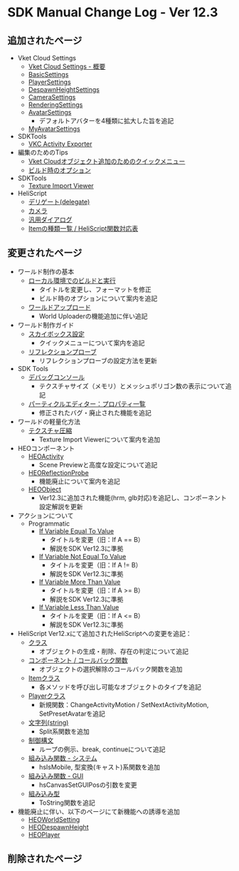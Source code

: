 # SDK Manual Change Log - Ver 12.3

## 追加されたページ

- Vket Cloud Settings
  - [Vket Cloud Settings - 概要](https://vrhikky.github.io/VketCloudSDK_Documents/12.3/ja/VketCloudSettings/Overview.html)
  - [BasicSettings](https://vrhikky.github.io/VketCloudSDK_Documents/12.3/ja/VketCloudSettings/BasicSettings.html)
  - [PlayerSettings](https://vrhikky.github.io/VketCloudSDK_Documents/12.3/ja/VketCloudSettings/PlayerSettings.html)
  - [DespawnHeightSettings](https://vrhikky.github.io/VketCloudSDK_Documents/12.3/ja/VketCloudSettings/DespawnHeightSettings.html)
  - [CameraSettings](https://vrhikky.github.io/VketCloudSDK_Documents/12.3/ja/VketCloudSettings/CameraSettings.html)
  - [RenderingSettings](https://vrhikky.github.io/VketCloudSDK_Documents/12.3/ja/VketCloudSettings/RenderingSettings.html)
  - [AvatarSettings](https://vrhikky.github.io/VketCloudSDK_Documents/12.3/ja/VketCloudSettings/AvatarSettings.html)
    - デフォルトアバターを4種類に拡大した旨を追記
  - [MyAvatarSettings](https://vrhikky.github.io/VketCloudSDK_Documents/12.3/ja/VketCloudSettings/MyAvatarSettings.html)
- SDKTools
  - [VKC Activity Exporter](https://vrhikky.github.io/VketCloudSDK_Documents/12.3/ja/SDKTools/VKCActivityExporter.html)
- 編集のためのTips
  - [Vket Cloudオブジェクト追加のためのクイックメニュー](https://vrhikky.github.io/VketCloudSDK_Documents/12.3/ja/WorldEditingTips/QuickMenu.html)
  - [ビルド時のオプション](https://vrhikky.github.io/VketCloudSDK_Documents/12.3/ja/WorldEditingTips/BuildOptions.html)
- SDKTools
  - [Texture Import Viewer](https://vrhikky.github.io/VketCloudSDK_Documents/12.3/ja/SDKTools/TextureImportViewer.html)
- HeliScript
  - [デリゲート(delegate)](https://vrhikky.github.io/VketCloudSDK_Documents/12.3/ja/hs/hs_delegate.html)
  - [カメラ](https://vrhikky.github.io/VketCloudSDK_Documents/12.3/ja/hs/hs_system_function_camera.html)
  - [汎用ダイアログ](https://vrhikky.github.io/VketCloudSDK_Documents/12.3/ja/hs/hs_system_function_commondialog.html)
  - [Itemの種類一覧 / HeliScript関数対応表](https://vrhikky.github.io/VketCloudSDK_Documents/12.3/ja/hs/hs_item_types_functions.html)

## 変更されたページ

- ワールド制作の基本
  - [ローカル環境でのビルドと実行](https://vrhikky.github.io/VketCloudSDK_Documents/12.3/ja/FirstStep/BuildAndRun.html)
    - タイトルを変更し、フォーマットを修正
    - ビルド時のオプションについて案内を追記
  - [ワールドアップロード](https://vrhikky.github.io/VketCloudSDK_Documents/12.3/ja/FirstStep/WorldUpload.html)
    - World Uploaderの機能追加に伴い追記
- ワールド制作ガイド
  - [スカイボックス設定](https://vrhikky.github.io/VketCloudSDK_Documents/12.3/ja/WorldMakingGuide/Skybox.html)
    - クイックメニューについて案内を追記
  - [リフレクションプローブ](https://vrhikky.github.io/VketCloudSDK_Documents/12.3/ja/WorldMakingGuide/ReflectionProbe.html)
    - リフレクションプローブの設定方法を更新
- SDK Tools
  - [デバッグコンソール](https://vrhikky.github.io/VketCloudSDK_Documents/12.3/ja/debugconsole/debugconsole.html)
    - テクスチャサイズ（メモリ）とメッシュポリゴン数の表示について追記
  - [パーティクルエディター：プロパティ一覧](https://vrhikky.github.io/VketCloudSDK_Documents/12.3/ja/particleeditor/pe_about_properties.html)
    - 修正されたバグ・廃止された機能を追記
- ワールドの軽量化方法
  - [テクスチャ圧縮](https://vrhikky.github.io/VketCloudSDK_Documents/12.3/ja/WorldOptimization/TextureCompression.html)
    - Texture Import Viewerについて案内を追加
- HEOコンポーネント
  - [HEOActivity](https://vrhikky.github.io/VketCloudSDK_Documents/12.3/ja/HEOComponents/HEOActivity.html)
    - Scene Previewと高度な設定について追記
  - [HEOReflectionProbe](https://vrhikky.github.io/VketCloudSDK_Documents/12.3/ja/HEOComponents/HEOReflectionProbe.html)
    - 機能廃止について案内を追記
  - [HEOObject](https://vrhikky.github.io/VketCloudSDK_Documents/12.3/ja/HEOComponents/HEOObject.html)
    - Ver12.3に追加された機能(hrm, glb対応)を追記し、コンポーネント設定解説を更新
- アクションについて
  - Programmatic
    - [If Variable Equal To Value](https://vrhikky.github.io/VketCloudSDK_Documents/12.3/ja/Actions/Programmatic/IfEqual.html)
      - タイトルを変更（旧：If A == B）
      - 解説をSDK Ver12.3に準拠
    - [If Variable Not Equal To Value](https://vrhikky.github.io/VketCloudSDK_Documents/12.3/ja/Actions/Programmatic/IfNotEqual.html)
      - タイトルを変更（旧：If A != B）
      - 解説をSDK Ver12.3に準拠
    - [If Variable More Than Value](https://vrhikky.github.io/VketCloudSDK_Documents/12.3/ja/Actions/Programmatic/IfMoreThan.html)
      - タイトルを変更（旧：If A >= B）
      - 解説をSDK Ver12.3に準拠
    - [If Variable Less Than Value](https://vrhikky.github.io/VketCloudSDK_Documents/12.3/ja/Actions/Programmatic/IfLessThan.html)
      - タイトルを変更（旧：If A <= B）
      - 解説をSDK Ver12.3に準拠
- HeliScript
Ver12.xにて追加されたHeliScriptへの変更を追記：
  - [クラス](https://vrhikky.github.io/VketCloudSDK_Documents/12.3/ja/hs/hs_class.html)
    - オブジェクトの生成・削除、存在の判定について追記
  - [コンポーネント / コールバック関数](https://vrhikky.github.io/VketCloudSDK_Documents/12.3/ja/hs/hs_component.html)
    - オブジェクトの選択解除のコールバック関数を追加
  - [Itemクラス](https://vrhikky.github.io/VketCloudSDK_Documents/12.3/ja/hs/hs_class_item.html)
    - 各メソッドを呼び出し可能なオブジェクトのタイプを追記
  - [Playerクラス](https://vrhikky.github.io/VketCloudSDK_Documents/12.3/ja/hs/hs_class_item.html)
    - 新規関数：ChangeActivityMotion / SetNextActivityMotion, SetPresetAvatarを追記
  - [文字列(string)](https://vrhikky.github.io/VketCloudSDK_Documents/12.3/ja/hs/hs_string.html)
    - Split系関数を追加
  - [制御構文](https://vrhikky.github.io/VketCloudSDK_Documents/12.3/ja/hs/hs_statement_control.html)
    - ループの例示、break, continueについて追記
  - [組み込み関数 - システム](https://vrhikky.github.io/VketCloudSDK_Documents/12.3/ja/hs/hs_system_function.html)
    - hsIsMobile, 型変換(キャスト)系関数を追加
  - [組み込み関数 - GUI](https://vrhikky.github.io/VketCloudSDK_Documents/12.3/ja/hs/hs_system_function_gui.html)
    - hsCanvasSetGUIPosの引数を変更
  - [組み込み型](https://vrhikky.github.io/VketCloudSDK_Documents/12.3/ja/hs/hs_var.html)
    - ToString関数を追記
- 機能廃止に伴い、以下のページにて新機能への誘導を追加
  - [HEOWorldSetting](https://vrhikky.github.io/VketCloudSDK_Documents/12.3/ja/HEOComponents/HEOWorldSetting.html)  
  - [HEODespawnHeight](https://vrhikky.github.io/VketCloudSDK_Documents/12.3/ja/HEOComponents/HEODespawnHeight.html)  
  - [HEOPlayer](https://vrhikky.github.io/VketCloudSDK_Documents/12.3/ja/HEOComponents/HEOPlayer.html)  

## 削除されたページ
